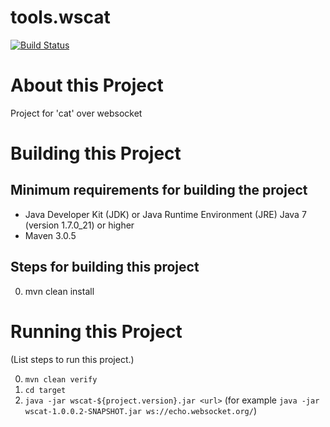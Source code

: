 # tools.wscat

[![Build Status][build-status-image]][build-status]

[build-status-image]: https://travis-ci.org/kaazing/tools.wscat.svg?branch=develop
[build-status]: https://travis-ci.org/kaazing/tools.wscat

# About this Project

Project for 'cat' over websocket 

# Building this Project

## Minimum requirements for building the project
* Java Developer Kit (JDK) or Java Runtime Environment (JRE) Java 7 (version 1.7.0_21) or higher
* Maven 3.0.5

## Steps for building this project
0. mvn clean install

# Running this Project

(List steps to run this project.)

0. `mvn clean verify`
1. `cd target` 
2. `java -jar wscat-${project.version}.jar <url>`  (for example `java -jar wscat-1.0.0.2-SNAPSHOT.jar ws://echo.websocket.org/`)
